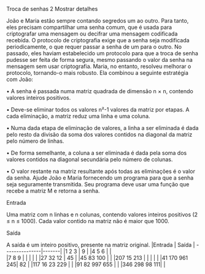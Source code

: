 Troca de senhas 2
Mostrar detalhes

João e Maria estão sempre contando segredos um ao outro. Para tanto, eles precisam compartilhar uma senha comum, que é usada para criptografar uma mensagem ou decifrar uma mensagem codificada recebida. O protocolo de criptografia exige que a senha seja modificada periodicamente, o que requer passar a senha de um para o outro. No passado, eles haviam estabelecido um protocolo para que a troca de senha pudesse ser feita de forma segura, mesmo passando o valor da senha na mensagem sem usar criptografia. Maria, no entanto, resolveu melhorar o protocolo, tornando-o mais robusto. Ela combinou a seguinte estratégia com João:

• A senha é passada numa matriz quadrada de dimensão n × n, contendo valores inteiros positivos.

• Deve-se eliminar todos os valores n²-1 valores da matriz por etapas. A cada eliminação, a matriz reduz uma linha e uma coluna.

• Numa dada etapa de eliminação de valores, a linha a ser eliminada é dada pelo resto da divisão da soma dos valores contidos na diagonal da matriz pelo número de linhas.

• De forma semelhante, a coluna a ser eliminada é dada pela soma dos valores contidos na diagonal secundária pelo número de colunas.

• O valor restante na matriz resultante após todas as eliminações é o valor da senha. Ajude João e Maria fornecendo um programa para que a senha seja seguramente transmitida. Seu programa deve usar uma função que recebe a matriz M e retorna a senha.

Entrada

Uma matriz com n linhas e n colunas, contendo valores inteiros positivos (2 ≤ n ≤ 1000). Cada valor contido na matriz não é maior que 1000.

Saída

A saída é um inteiro positivo, presente na matriz original.
|Entrada 	   | Saída |
---------------|-------|
|1 2 3         | 9     |
|4 5 6         |       |       
|7 8 9         |       |
|              |       |
|27 32 12      | 45    |
|45 83 100     |       |
|207 15 213    |       |
|              |       |
|41 170 961 245| 82    |
|117 16 23 229 |       |
|91 82 997 655 |       |
|346 298 98 111|       |